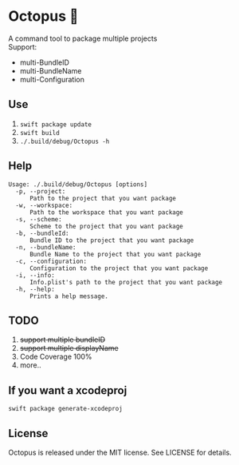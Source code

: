 # Octopus 🐙
A command tool to package multiple projects <br/>
Support:
- multi-BundleID
- multi-BundleName
- multi-Configuration

## Use
1. `swift package update`
2. `swift build`
3. `./.build/debug/Octopus -h`

## Help
```shell
Usage: ./.build/debug/Octopus [options]
  -p, --project:
      Path to the project that you want package
  -w, --workspace:
      Path to the workspace that you want package
  -s, --scheme:
      Scheme to the project that you want package
  -b, --bundleId:
      Bundle ID to the project that you want package
  -n, --bundleName:
      Bundle Name to the project that you want package
  -c, --configuration:
      Configuration to the project that you want package
  -i, --info:
      Info.plist's path to the project that you want package
  -h, --help:
      Prints a help message.
```

## TODO
1. ~~support multiple bundleID~~
2. ~~support multiple displayName~~
3. Code Coverage 100%
4. more..

## If you want a xcodeproj
`swift package generate-xcodeproj`

## License
Octopus is released under the MIT license. See LICENSE for details.
